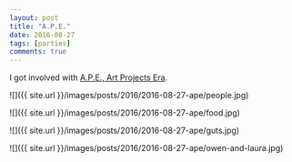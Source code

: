 ```yaml
---
layout: post
title: "A.P.E."
date: 2016-08-27
tags: [parties]
comments: true
---
```

I got involved with [A.P.E., Art Projects Era](http://www.artprojectsera.org).

![]({{ site.url }}/images/posts/2016/2016-08-27-ape/people.jpg)

![]({{ site.url }}/images/posts/2016/2016-08-27-ape/food.jpg)

![]({{ site.url }}/images/posts/2016/2016-08-27-ape/guts.jpg)

![]({{ site.url }}/images/posts/2016/2016-08-27-ape/owen-and-laura.jpg)


